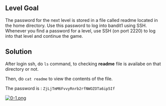 ## Level Goal

The password for the next level is stored in a file called readme located in the home directory. Use this password to log into bandit1 using SSH. Whenever you find a password for a level, use SSH (on port 2220) to log into that level and continue the game.

## Solution

After login ssh, do ``` ls ``` command, to checking **readme** file is availabe on that directory or not. 

Then, do ```cat readme```  to view the contents of the file.

The password is : ```ZjLjTmM6FvvyRnrb2rfNWOZOTa6ip5If```

[![0-1.png](https://i.postimg.cc/5Ndxbmvz/0-1.png)](https://postimg.cc/Th08cgt2)